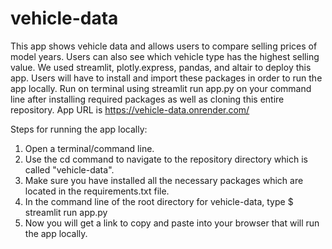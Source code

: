 # vehicle-data
This app shows vehicle data and allows users to compare selling prices of model years. Users can also see which vehicle type has the highest selling value. 
We used streamlit, plotly.express, pandas, and altair to deploy this app. Users will have to install and import these packages in order to run the app locally. 
Run on terminal using streamlit run app.py on your command line after installing required packages as well as cloning this entire repository. 
App URL is https://vehicle-data.onrender.com/

Steps for running the app locally:
1. Open a terminal/command line.
2. Use the cd command to navigate to the repository directory which is called "vehicle-data".
3. Make sure you have installed all the necessary packages which are located in the requirements.txt file.
4. In the command line of the root directory for vehicle-data, type $ streamlit run app.py
5. Now you will get a link to copy and paste into your browser that will run the app locally.

